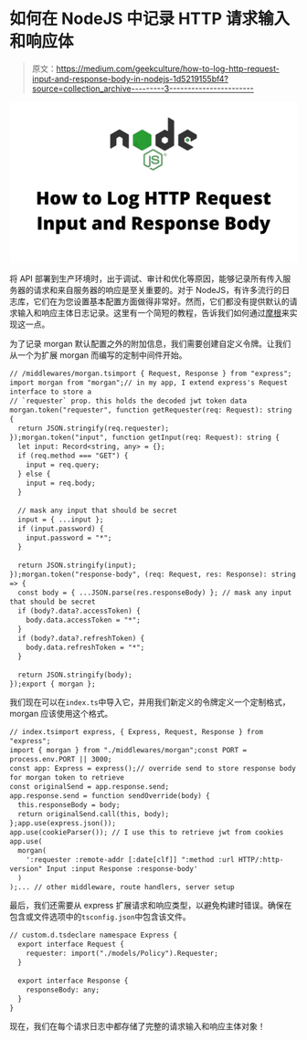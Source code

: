 # 如何在 NodeJS 中记录 HTTP 请求输入和响应体

> 原文：<https://medium.com/geekculture/how-to-log-http-request-input-and-response-body-in-nodejs-1d5219155bf4?source=collection_archive---------3----------------------->

![](img/ae8d1b74d670698b609107d0409af917.png)

将 API 部署到生产环境时，出于调试、审计和优化等原因，能够记录所有传入服务器的请求和来自服务器的响应是至关重要的。对于 NodeJS，有许多流行的日志库，它们在为您设置基本配置方面做得非常好。然而，它们都没有提供默认的请求输入和响应主体日志记录。这里有一个简短的教程，告诉我们如何通过[摩根](https://github.com/expressjs/morgan)来实现这一点。

为了记录 morgan 默认配置之外的附加信息，我们需要创建自定义令牌。让我们从一个为扩展 morgan 而编写的定制中间件开始。

```
// /middlewares/morgan.tsimport { Request, Response } from "express";
import morgan from "morgan";// in my app, I extend express's Request interface to store a 
// `requester` prop. this holds the decoded jwt token data
morgan.token("requester", function getRequester(req: Request): string {
  return JSON.stringify(req.requester);
});morgan.token("input", function getInput(req: Request): string {
  let input: Record<string, any> = {};
  if (req.method === "GET") {
    input = req.query;
  } else {
    input = req.body;
  }

  // mask any input that should be secret
  input = { ...input };
  if (input.password) {
    input.password = "*";
  }

  return JSON.stringify(input);
});morgan.token("response-body", (req: Request, res: Response): string => {
  const body = { ...JSON.parse(res.responseBody) }; // mask any input that should be secret
  if (body?.data?.accessToken) {
    body.data.accessToken = "*";
  }
  if (body?.data?.refreshToken) {
    body.data.refreshToken = "*";
  }

  return JSON.stringify(body);
});export { morgan };
```

我们现在可以在`index.ts`中导入它，并用我们新定义的令牌定义一个定制格式，morgan 应该使用这个格式。

```
// index.tsimport express, { Express, Request, Response } from "express";
import { morgan } from "./middlewares/morgan";const PORT = process.env.PORT || 3000;
const app: Express = express();// override send to store response body for morgan token to retrieve
const originalSend = app.response.send;
app.response.send = function sendOverride(body) {
  this.responseBody = body;
  return originalSend.call(this, body);
};app.use(express.json());
app.use(cookieParser()); // I use this to retrieve jwt from cookies
app.use(
  morgan(
    ':requester :remote-addr [:date[clf]] ":method :url HTTP/:http-version" Input :input Response :response-body'
  )
);... // other middleware, route handlers, server setup
```

最后，我们还需要从 express 扩展请求和响应类型，以避免构建时错误。确保在包含或文件选项中的`tsconfig.json`中包含该文件。

```
// custom.d.tsdeclare namespace Express {
  export interface Request {
    requester: import("./models/Policy").Requester;
  }

  export interface Response {
    responseBody: any;
  }
}
```

现在，我们在每个请求日志中都存储了完整的请求输入和响应主体对象！